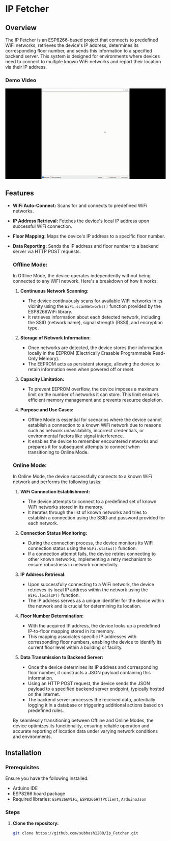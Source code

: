 # IP Fetcher

## Overview
The IP Fetcher is an ESP8266-based project that connects to predefined WiFi networks, retrieves the device's IP address, determines its corresponding floor number, and sends this information to a specified backend server. This system is designed for environments where devices need to connect to multiple known WiFi networks and report their location via their IP address.

### Demo Video
<img src="demo.gif" alt="step"  width="1000">


## Features
- **WiFi Auto-Connect:** Scans for and connects to predefined WiFi networks.
- **IP Address Retrieval:** Fetches the device's local IP address upon successful WiFi connection.
- **Floor Mapping:** Maps the device's IP address to a specific floor number.
- **Data Reporting:** Sends the IP address and floor number to a backend server via HTTP POST requests.
   ### Offline Mode:
   
   In Offline Mode, the device operates independently without being connected to any WiFi network. Here's a breakdown of how it works:
   
   1. **Continuous Network Scanning:**
      - The device continuously scans for available WiFi networks in its vicinity using the `WiFi.scanNetworks()` function provided by the ESP8266WiFi library.
      - It retrieves information about each detected network, including the SSID (network name), signal strength (RSSI), and encryption type.
   
   2. **Storage of Network Information:**
      - Once networks are detected, the device stores their information locally in the EEPROM (Electrically Erasable Programmable Read-Only Memory).
      - The EEPROM acts as persistent storage, allowing the device to retain information even when powered off or reset.
   
   3. **Capacity Limitation:**
      - To prevent EEPROM overflow, the device imposes a maximum limit on the number of networks it can store. This limit ensures efficient memory management and prevents resource depletion.
   
   4. **Purpose and Use Cases:**
      - Offline Mode is essential for scenarios where the device cannot establish a connection to a known WiFi network due to reasons such as network unavailability, incorrect credentials, or environmental factors like signal interference.
      - It enables the device to remember encountered networks and prepares it for subsequent attempts to connect when transitioning to Online Mode.
   
   ### Online Mode:
   
   In Online Mode, the device successfully connects to a known WiFi network and performs the following tasks:
   
   1. **WiFi Connection Establishment:**
      - The device attempts to connect to a predefined set of known WiFi networks stored in its memory.
      - It iterates through the list of known networks and tries to establish a connection using the SSID and password provided for each network.
   
   2. **Connection Status Monitoring:**
      - During the connection process, the device monitors its WiFi connection status using the `WiFi.status()` function.
      - If a connection attempt fails, the device retries connecting to other known networks, implementing a retry mechanism to ensure robustness in network connectivity.
   
   3. **IP Address Retrieval:**
      - Upon successfully connecting to a WiFi network, the device retrieves its local IP address within the network using the `WiFi.localIP()` function.
      - The IP address serves as a unique identifier for the device within the network and is crucial for determining its location.
   
   4. **Floor Number Determination:**
      - With the acquired IP address, the device looks up a predefined IP-to-floor mapping stored in its memory.
      - This mapping associates specific IP addresses with corresponding floor numbers, enabling the device to identify its current floor level within a building or facility.
   
   5. **Data Transmission to Backend Server:**
      - Once the device determines its IP address and corresponding floor number, it constructs a JSON payload containing this information.
      - Using an HTTP POST request, the device sends the JSON payload to a specified backend server endpoint, typically hosted on the internet.
      - The backend server processes the received data, potentially logging it in a database or triggering additional actions based on predefined rules.
   
   By seamlessly transitioning between Offline and Online Modes, the device optimizes its functionality, ensuring reliable operation and accurate reporting of location data under varying network conditions and environments.


## Installation
### Prerequisites
Ensure you have the following installed:
- Arduino IDE
- ESP8266 board package
- Required libraries: `ESP8266WiFi`, `ESP8266HTTPClient`, `ArduinoJson`

### Steps
1. **Clone the repository:**
   ```bash
   git clone https://github.com/subhash1208/Ip_Fetcher.git
